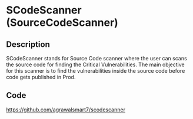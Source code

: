 # SCodeScanner (SourceCodeScanner)

## Description
SCodeScanner stands for Source Code scanner where the user can scans the source code for finding the Critical Vulnerabilities. The main objective for this scanner is to find the vulnerabilities inside the source code before code gets published in Prod.

## Code
https://github.com/agrawalsmart7/scodescanner
